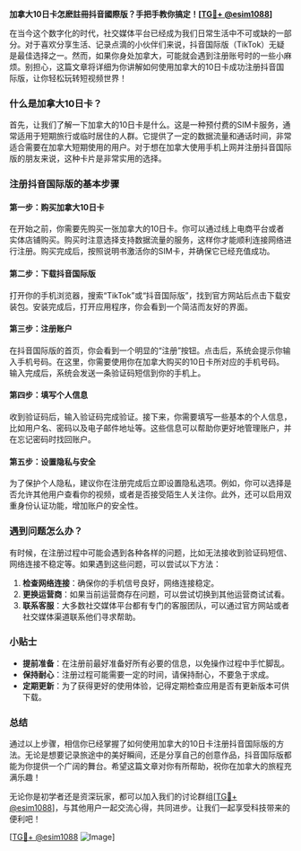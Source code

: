**加拿大10日卡怎麽註冊抖音國際版？手把手教你搞定！[[TG💪+ @esim1088](https://t.me/s/esim1088)]**

在当今这个数字化的时代，社交媒体平台已经成为我们日常生活中不可或缺的一部分。对于喜欢分享生活、记录点滴的小伙伴们来说，抖音国际版（TikTok）无疑是最佳选择之一。然而，如果你身处加拿大，可能就会遇到注册账号时的一些小麻烦。别担心，这篇文章将详细为你讲解如何使用加拿大的10日卡成功注册抖音国际版，让你轻松玩转短视频世界！

### 什么是加拿大10日卡？

首先，让我们了解一下加拿大的10日卡是什么。这是一种预付费的SIM卡服务，通常适用于短期旅行或临时居住的人群。它提供了一定的数据流量和通话时间，非常适合需要在加拿大短期使用的用户。对于想在加拿大使用手机上网并注册抖音国际版的朋友来说，这种卡片是非常实用的选择。

### 注册抖音国际版的基本步骤

#### 第一步：购买加拿大10日卡
在开始之前，你需要先购买一张加拿大的10日卡。你可以通过线上电商平台或者实体店铺购买。购买时注意选择支持数据流量的服务，这样你才能顺利连接网络进行注册。购买完成后，按照说明书激活你的SIM卡，并确保它已经充值成功。

#### 第二步：下载抖音国际版
打开你的手机浏览器，搜索“TikTok”或“抖音国际版”，找到官方网站后点击下载安装包。安装完成后，打开应用程序，你会看到一个简洁而友好的界面。

#### 第三步：注册账户
在抖音国际版的首页，你会看到一个明显的“注册”按钮。点击后，系统会提示你输入手机号码。在这里，你需要使用你在加拿大购买的10日卡所对应的手机号码。输入完成后，系统会发送一条验证码短信到你的手机上。

#### 第四步：填写个人信息
收到验证码后，输入验证码完成验证。接下来，你需要填写一些基本的个人信息，比如用户名、密码以及电子邮件地址等。这些信息可以帮助你更好地管理账户，并在忘记密码时找回账户。

#### 第五步：设置隐私与安全
为了保护个人隐私，建议你在注册完成后立即设置隐私选项。例如，你可以选择是否允许其他用户查看你的视频，或者是否接受陌生人关注你。此外，还可以启用双重身份认证功能，增加账户的安全性。

### 遇到问题怎么办？

有时候，在注册过程中可能会遇到各种各样的问题，比如无法接收到验证码短信、网络连接不稳定等。如果遇到这些问题，可以尝试以下方法：

1. **检查网络连接**：确保你的手机信号良好，网络连接稳定。
2. **更换运营商**：如果当前运营商存在问题，可以尝试切换到其他运营商试试看。
3. **联系客服**：大多数社交媒体平台都有专门的客服团队，可以通过官方网站或者社交媒体渠道联系他们寻求帮助。

### 小贴士

- **提前准备**：在注册前最好准备好所有必要的信息，以免操作过程中手忙脚乱。
- **保持耐心**：注册过程可能需要一定的时间，请保持耐心，不要急于求成。
- **定期更新**：为了获得更好的使用体验，记得定期检查应用是否有更新版本可供下载。

### 总结

通过以上步骤，相信你已经掌握了如何使用加拿大的10日卡注册抖音国际版的方法。无论是想要记录旅途中的美好瞬间，还是分享自己的创意作品，抖音国际版都能为你提供一个广阔的舞台。希望这篇文章对你有所帮助，祝你在加拿大的旅程充满乐趣！

无论你是初学者还是资深玩家，都可以加入我们的讨论群组[[TG💪+ @esim1088](https://t.me/s/esim1088)]，与其他用户一起交流心得，共同进步。让我们一起享受科技带来的便利吧！

[[TG💪+ @esim1088](https://t.me/s/esim1088) ![Image](https://i.postimg.cc/4NQfJmqS/Snipaste-2025-05-13-00-14-12.png)]